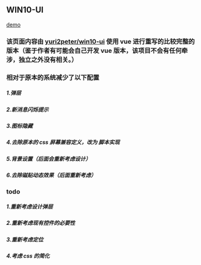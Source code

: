 ## WIN10-UI
[demo](http://vue-win10.halahala.cn/)

### 该页面内容由 [yuri2peter/win10-ui](https://github.com/yuri2peter/win10-ui) 使用 vue 进行重写的比较完整的版本（鉴于作者有可能会自己开发 vue 版本，该项目不会有任何牵涉，独立之外没有相关。）

### 相对于原本的系统减少了以下配置
##### 1.弹层
##### 2.新消息闪烁提示
##### 3.图标隐藏
##### 4.去除原本的 css 屏幕兼容定义，改为 脚本实现
##### 5.背景设置（后面会重新考虑设计）
##### 6.去除磁贴动态效果（后面重新考虑）

### todo
##### 1.重新考虑设计弹层
##### 2.重新考虑现有控件的必要性
##### 3.重新考虑定位
##### 4.考虑 css 的简化

